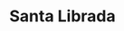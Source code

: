 ---
title: "Santa Librada"
url: /santiago-de-veraguas/santa-librada-calle-5a/
shop: tienda de variedades
---